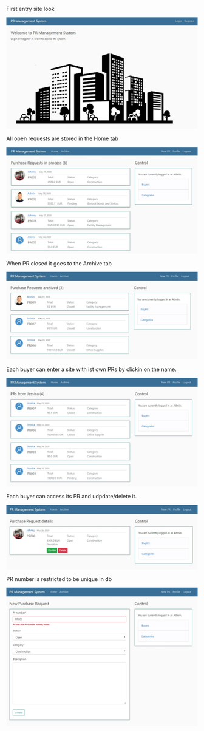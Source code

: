 <p>First entry site look</p>
<img src="images/pr_system.JPG">

<p>All open requests are stored in the Home tab</p>
<img src="images/pr_home.JPG">

<p>When PR closed it goes to the Archive tab</p>
<img src="images/pr_archive.JPG">

<p>Each buyer can enter a site with ist own PRs by clickin on the name.</p>
<img src="images/pr_buyer_view.JPG">

<p>Each buyer can access its PR and udpdate/delete it.</p>
<img src="images/pr_update.JPG">

<p>PR number is restricted to be unique in db</p>
<img src="images/pr_new.JPG">
